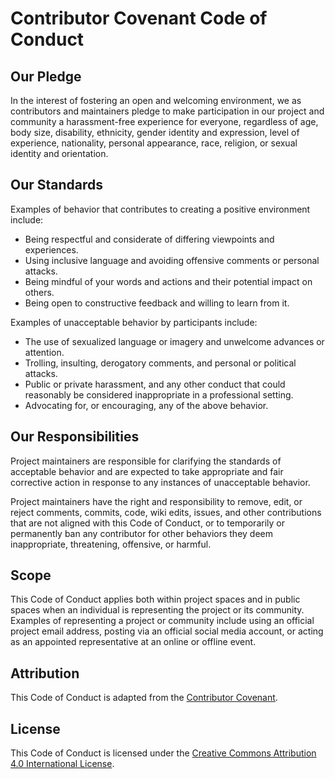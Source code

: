 # Contributor Covenant Code of Conduct

## Our Pledge

In the interest of fostering an open and welcoming environment, we as contributors and maintainers pledge to make participation in our project and community a harassment-free experience for everyone, regardless of age, body size, disability, ethnicity, gender identity and expression, level of experience, nationality, personal appearance, race, religion, or sexual identity and orientation.

## Our Standards

Examples of behavior that contributes to creating a positive environment include:

- Being respectful and considerate of differing viewpoints and experiences.
- Using inclusive language and avoiding offensive comments or personal attacks.
- Being mindful of your words and actions and their potential impact on others.
- Being open to constructive feedback and willing to learn from it.

Examples of unacceptable behavior by participants include:

- The use of sexualized language or imagery and unwelcome advances or attention.
- Trolling, insulting, derogatory comments, and personal or political attacks.
- Public or private harassment, and any other conduct that could reasonably be considered inappropriate in a professional setting.
- Advocating for, or encouraging, any of the above behavior.

## Our Responsibilities

Project maintainers are responsible for clarifying the standards of acceptable behavior and are expected to take appropriate and fair corrective action in response to any instances of unacceptable behavior.

Project maintainers have the right and responsibility to remove, edit, or reject comments, commits, code, wiki edits, issues, and other contributions that are not aligned with this Code of Conduct, or to temporarily or permanently ban any contributor for other behaviors they deem inappropriate, threatening, offensive, or harmful.

## Scope

This Code of Conduct applies both within project spaces and in public spaces when an individual is representing the project or its community. Examples of representing a project or community include using an official project email address, posting via an official social media account, or acting as an appointed representative at an online or offline event.

## Attribution

This Code of Conduct is adapted from the [Contributor Covenant](https://www.contributor-covenant.org/version/2/0/code_of_conduct.html).

## License

This Code of Conduct is licensed under the [Creative Commons Attribution 4.0 International License](http://creativecommons.org/licenses/by/4.0/).
